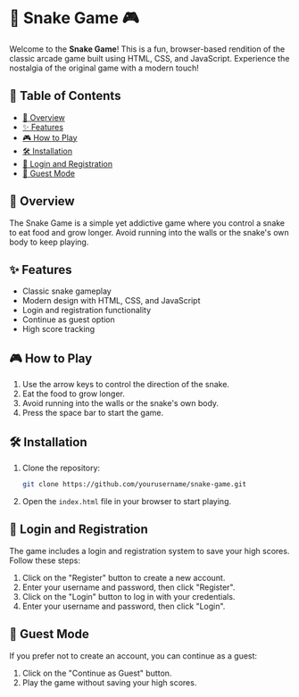 # 🐍 Snake Game 🎮

Welcome to the **Snake Game**! This is a fun, browser-based rendition of the classic arcade game built using HTML, CSS, and JavaScript. Experience the nostalgia of the original game with a modern touch!

## 📖 Table of Contents

- [🎉 Overview](#-overview)
- [✨ Features](#-features)
- [🎮 How to Play](#-how-to-play)
- [🛠️ Installation](#-installation)
- [🔐 Login and Registration](#-login-and-registration)
- [👤 Guest Mode](#-guest-mode)

## 🎉 Overview

The Snake Game is a simple yet addictive game where you control a snake to eat food and grow longer. Avoid running into the walls or the snake's own body to keep playing.

## ✨ Features

- Classic snake gameplay
- Modern design with HTML, CSS, and JavaScript
- Login and registration functionality
- Continue as guest option
- High score tracking

## 🎮 How to Play

1. Use the arrow keys to control the direction of the snake.
2. Eat the food to grow longer.
3. Avoid running into the walls or the snake's own body.
4. Press the space bar to start the game.

## 🛠️ Installation

1. Clone the repository:
   ```sh
   git clone https://github.com/yourusername/snake-game.git
   ```
2. Open the `index.html` file in your browser to start playing.

## 🔐 Login and Registration

The game includes a login and registration system to save your high scores. Follow these steps:

1. Click on the "Register" button to create a new account.
2. Enter your username and password, then click "Register".
3. Click on the "Login" button to log in with your credentials.
4. Enter your username and password, then click "Login".

## 👤 Guest Mode

If you prefer not to create an account, you can continue as a guest:

1. Click on the "Continue as Guest" button.
2. Play the game without saving your high scores.
